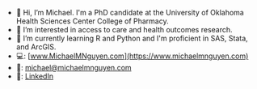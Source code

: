 - 👋 Hi, I’m Michael. I'm a PhD candidate at the University of Oklahoma Health Sciences Center College of Pharmacy.
- 👀 I’m interested in access to care and health outcomes research.
- 🌱 I’m currently learning R and Python and I'm proficient in SAS, Stata, and ArcGIS.
- 💻: [www.MichaelMNguyen.com](https://www.michaelmnguyen.com)
- 📧: michael@michaelmnguyen.com
- 🔗: [LinkedIn](https://www.linkedin.com/in/michael-nguyen-43978464/)

<!---
mnguye17/mnguye17 is a ✨ special ✨ repository because its `README.md` (this file) appears on your GitHub profile.
You can click the Preview link to take a look at your changes.
--->
